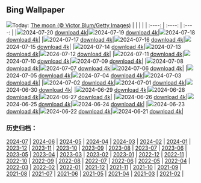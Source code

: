 ## Bing Wallpaper
![](https://global.bing.com/th?id=OHR.MineralMoon_EN-GB7656393830_UHD.jpg&w=1000)Today: [The moon (© Victor Blum/Getty Images)](https://global.bing.com/th?id=OHR.MineralMoon_EN-GB7656393830_UHD.jpg)
|      |      |      |
| :----: | :----: | :----: |
|![](https://global.bing.com/th?id=OHR.MineralMoon_EN-GB7656393830_UHD.jpg&pid=hp&w=384&h=216&rs=1&c=4)2024-07-20 [download 4k](https://global.bing.com/th?id=OHR.MineralMoon_EN-GB7656393830_UHD.jpg)|![](https://global.bing.com/th?id=OHR.YoungJaguar_EN-GB7435202533_UHD.jpg&pid=hp&w=384&h=216&rs=1&c=4)2024-07-19 [download 4k](https://global.bing.com/th?id=OHR.YoungJaguar_EN-GB7435202533_UHD.jpg)|![](https://global.bing.com/th?id=OHR.MayotteCoral_EN-GB7192983287_UHD.jpg&pid=hp&w=384&h=216&rs=1&c=4)2024-07-18 [download 4k](https://global.bing.com/th?id=OHR.MayotteCoral_EN-GB7192983287_UHD.jpg)|
|![](https://global.bing.com/th?id=OHR.MedievalRothenburg_EN-GB0016545589_UHD.jpg&pid=hp&w=384&h=216&rs=1&c=4)2024-07-17 [download 4k](https://global.bing.com/th?id=OHR.MedievalRothenburg_EN-GB0016545589_UHD.jpg)|![](https://global.bing.com/th?id=OHR.AncientOrkney_EN-GB6273973665_UHD.jpg&pid=hp&w=384&h=216&rs=1&c=4)2024-07-16 [download 4k](https://global.bing.com/th?id=OHR.AncientOrkney_EN-GB6273973665_UHD.jpg)|![](https://global.bing.com/th?id=OHR.TateishiPark_EN-GB5935394849_UHD.jpg&pid=hp&w=384&h=216&rs=1&c=4)2024-07-15 [download 4k](https://global.bing.com/th?id=OHR.TateishiPark_EN-GB5935394849_UHD.jpg)|
|![](https://global.bing.com/th?id=OHR.OwlSiblings_EN-GB5626247823_UHD.jpg&pid=hp&w=384&h=216&rs=1&c=4)2024-07-14 [download 4k](https://global.bing.com/th?id=OHR.OwlSiblings_EN-GB5626247823_UHD.jpg)|![](https://global.bing.com/th?id=OHR.CappadociaRocks_EN-GB3775326662_UHD.jpg&pid=hp&w=384&h=216&rs=1&c=4)2024-07-13 [download 4k](https://global.bing.com/th?id=OHR.CappadociaRocks_EN-GB3775326662_UHD.jpg)|![](https://global.bing.com/th?id=OHR.RainierWildflowers_EN-GB3567513605_UHD.jpg&pid=hp&w=384&h=216&rs=1&c=4)2024-07-12 [download 4k](https://global.bing.com/th?id=OHR.RainierWildflowers_EN-GB3567513605_UHD.jpg)|
|![](https://global.bing.com/th?id=OHR.GangiSicily_EN-GB7955016578_UHD.jpg&pid=hp&w=384&h=216&rs=1&c=4)2024-07-11 [download 4k](https://global.bing.com/th?id=OHR.GangiSicily_EN-GB7955016578_UHD.jpg)|![](https://global.bing.com/th?id=OHR.CollaredAracari_EN-GB6386701943_UHD.jpg&pid=hp&w=384&h=216&rs=1&c=4)2024-07-10 [download 4k](https://global.bing.com/th?id=OHR.CollaredAracari_EN-GB6386701943_UHD.jpg)|![](https://global.bing.com/th?id=OHR.TalampayaNP_EN-GB7448714861_UHD.jpg&pid=hp&w=384&h=216&rs=1&c=4)2024-07-09 [download 4k](https://global.bing.com/th?id=OHR.TalampayaNP_EN-GB7448714861_UHD.jpg)|
|![](https://global.bing.com/th?id=OHR.NorwayBlueberries_EN-GB7208908364_UHD.jpg&pid=hp&w=384&h=216&rs=1&c=4)2024-07-08 [download 4k](https://global.bing.com/th?id=OHR.NorwayBlueberries_EN-GB7208908364_UHD.jpg)|![](https://global.bing.com/th?id=OHR.YenBaiTerraces_EN-GB7013329996_UHD.jpg&pid=hp&w=384&h=216&rs=1&c=4)2024-07-07 [download 4k](https://global.bing.com/th?id=OHR.YenBaiTerraces_EN-GB7013329996_UHD.jpg)|![](https://global.bing.com/th?id=OHR.ConwyRiver_EN-GB6240387587_UHD.jpg&pid=hp&w=384&h=216&rs=1&c=4)2024-07-06 [download 4k](https://global.bing.com/th?id=OHR.ConwyRiver_EN-GB6240387587_UHD.jpg)|
|![](https://global.bing.com/th?id=OHR.NoahBeach_EN-GB6003580040_UHD.jpg&pid=hp&w=384&h=216&rs=1&c=4)2024-07-05 [download 4k](https://global.bing.com/th?id=OHR.NoahBeach_EN-GB6003580040_UHD.jpg)|![](https://global.bing.com/th?id=OHR.ItalicaRuins_EN-GB5712011823_UHD.jpg&pid=hp&w=384&h=216&rs=1&c=4)2024-07-04 [download 4k](https://global.bing.com/th?id=OHR.ItalicaRuins_EN-GB5712011823_UHD.jpg)|![](https://global.bing.com/th?id=OHR.MeerkatManor_EN-GB5476220606_UHD.jpg&pid=hp&w=384&h=216&rs=1&c=4)2024-07-03 [download 4k](https://global.bing.com/th?id=OHR.MeerkatManor_EN-GB5476220606_UHD.jpg)|
|![](https://global.bing.com/th?id=OHR.HamptonFestival2024_EN-GB4619911099_UHD.jpg&pid=hp&w=384&h=216&rs=1&c=4)2024-07-02 [download 4k](https://global.bing.com/th?id=OHR.HamptonFestival2024_EN-GB4619911099_UHD.jpg)|![](https://global.bing.com/th?id=OHR.FisgardLighthouse_EN-GB4370736522_UHD.jpg&pid=hp&w=384&h=216&rs=1&c=4)2024-07-01 [download 4k](https://global.bing.com/th?id=OHR.FisgardLighthouse_EN-GB4370736522_UHD.jpg)|![](https://global.bing.com/th?id=OHR.UbudBali_EN-GB2185347114_UHD.jpg&pid=hp&w=384&h=216&rs=1&c=4)2024-06-30 [download 4k](https://global.bing.com/th?id=OHR.UbudBali_EN-GB2185347114_UHD.jpg)|
|![](https://global.bing.com/th?id=OHR.LondonPride2024_EN-GB1799367171_UHD.jpg&pid=hp&w=384&h=216&rs=1&c=4)2024-06-29 [download 4k](https://global.bing.com/th?id=OHR.LondonPride2024_EN-GB1799367171_UHD.jpg)|![](https://global.bing.com/th?id=OHR.ChristopherPark_EN-GB4906176732_UHD.jpg&pid=hp&w=384&h=216&rs=1&c=4)2024-06-28 [download 4k](https://global.bing.com/th?id=OHR.ChristopherPark_EN-GB4906176732_UHD.jpg)|![](https://global.bing.com/th?id=OHR.FlorenceDuomo_EN-GB0264090217_UHD.jpg&pid=hp&w=384&h=216&rs=1&c=4)2024-06-27 [download 4k](https://global.bing.com/th?id=OHR.FlorenceDuomo_EN-GB0264090217_UHD.jpg)|
|![](https://global.bing.com/th?id=OHR.CardinalfishAnemone_EN-GB9934314587_UHD.jpg&pid=hp&w=384&h=216&rs=1&c=4)2024-06-26 [download 4k](https://global.bing.com/th?id=OHR.CardinalfishAnemone_EN-GB9934314587_UHD.jpg)|![](https://global.bing.com/th?id=OHR.FireWave_EN-GB9662129375_UHD.jpg&pid=hp&w=384&h=216&rs=1&c=4)2024-06-25 [download 4k](https://global.bing.com/th?id=OHR.FireWave_EN-GB9662129375_UHD.jpg)|![](https://global.bing.com/th?id=OHR.FloresIsland_EN-GB9368933126_UHD.jpg&pid=hp&w=384&h=216&rs=1&c=4)2024-06-24 [download 4k](https://global.bing.com/th?id=OHR.FloresIsland_EN-GB9368933126_UHD.jpg)|
|![](https://global.bing.com/th?id=OHR.DhakaBangladesh_EN-GB6313540805_UHD.jpg&pid=hp&w=384&h=216&rs=1&c=4)2024-06-23 [download 4k](https://global.bing.com/th?id=OHR.DhakaBangladesh_EN-GB6313540805_UHD.jpg)|![](https://global.bing.com/th?id=OHR.BrazilRainforest_EN-GB5655367336_UHD.jpg&pid=hp&w=384&h=216&rs=1&c=4)2024-06-22 [download 4k](https://global.bing.com/th?id=OHR.BrazilRainforest_EN-GB5655367336_UHD.jpg)|![](https://global.bing.com/th?id=OHR.LewaGiraffe_EN-GB5426424156_UHD.jpg&pid=hp&w=384&h=216&rs=1&c=4)2024-06-21 [download 4k](https://global.bing.com/th?id=OHR.LewaGiraffe_EN-GB5426424156_UHD.jpg)|

### 历史归档：
[2024-07](https://github.com/niumoo/bing-wallpaper/tree/main/picture/2024-07/) | [2024-06](https://github.com/niumoo/bing-wallpaper/tree/main/picture/2024-06/) | [2024-05](https://github.com/niumoo/bing-wallpaper/tree/main/picture/2024-05/) | [2024-04](https://github.com/niumoo/bing-wallpaper/tree/main/picture/2024-04/) | [2024-03](https://github.com/niumoo/bing-wallpaper/tree/main/picture/2024-03/) | [2024-02](https://github.com/niumoo/bing-wallpaper/tree/main/picture/2024-02/) | [2024-01](https://github.com/niumoo/bing-wallpaper/tree/main/picture/2024-01/) | [2023-12](https://github.com/niumoo/bing-wallpaper/tree/main/picture/2023-12/) | 
[2023-11](https://github.com/niumoo/bing-wallpaper/tree/main/picture/2023-11/) | [2023-10](https://github.com/niumoo/bing-wallpaper/tree/main/picture/2023-10/) | [2023-09](https://github.com/niumoo/bing-wallpaper/tree/main/picture/2023-09/) | [2023-08](https://github.com/niumoo/bing-wallpaper/tree/main/picture/2023-08/) | [2023-07](https://github.com/niumoo/bing-wallpaper/tree/main/picture/2023-07/) | [2023-06](https://github.com/niumoo/bing-wallpaper/tree/main/picture/2023-06/) | [2023-05](https://github.com/niumoo/bing-wallpaper/tree/main/picture/2023-05/) | [2023-04](https://github.com/niumoo/bing-wallpaper/tree/main/picture/2023-04/) | 
[2023-03](https://github.com/niumoo/bing-wallpaper/tree/main/picture/2023-03/) | [2023-02](https://github.com/niumoo/bing-wallpaper/tree/main/picture/2023-02/) | [2023-01](https://github.com/niumoo/bing-wallpaper/tree/main/picture/2023-01/) | [2022-12](https://github.com/niumoo/bing-wallpaper/tree/main/picture/2022-12/) | [2022-11](https://github.com/niumoo/bing-wallpaper/tree/main/picture/2022-11/) | [2022-10](https://github.com/niumoo/bing-wallpaper/tree/main/picture/2022-10/) | [2022-09](https://github.com/niumoo/bing-wallpaper/tree/main/picture/2022-09/) | [2022-08](https://github.com/niumoo/bing-wallpaper/tree/main/picture/2022-08/) | 
[2022-07](https://github.com/niumoo/bing-wallpaper/tree/main/picture/2022-07/) | [2022-06](https://github.com/niumoo/bing-wallpaper/tree/main/picture/2022-06/) | [2022-05](https://github.com/niumoo/bing-wallpaper/tree/main/picture/2022-05/) | [2022-04](https://github.com/niumoo/bing-wallpaper/tree/main/picture/2022-04/) | [2022-03](https://github.com/niumoo/bing-wallpaper/tree/main/picture/2022-03/) | [2022-02](https://github.com/niumoo/bing-wallpaper/tree/main/picture/2022-02/) | [2022-01](https://github.com/niumoo/bing-wallpaper/tree/main/picture/2022-01/) | [2021-12](https://github.com/niumoo/bing-wallpaper/tree/main/picture/2021-12/) | 
[2021-11](https://github.com/niumoo/bing-wallpaper/tree/main/picture/2021-11/) | [2021-10](https://github.com/niumoo/bing-wallpaper/tree/main/picture/2021-10/) | [2021-09](https://github.com/niumoo/bing-wallpaper/tree/main/picture/2021-09/) | [2021-08](https://github.com/niumoo/bing-wallpaper/tree/main/picture/2021-08/) | [2021-07](https://github.com/niumoo/bing-wallpaper/tree/main/picture/2021-07/) | [2021-06](https://github.com/niumoo/bing-wallpaper/tree/main/picture/2021-06/) | [2021-05](https://github.com/niumoo/bing-wallpaper/tree/main/picture/2021-05/) | [2021-04](https://github.com/niumoo/bing-wallpaper/tree/main/picture/2021-04/) | 
[2021-03](https://github.com/niumoo/bing-wallpaper/tree/main/picture/2021-03/) | [2021-02](https://github.com/niumoo/bing-wallpaper/tree/main/picture/2021-02/) | 